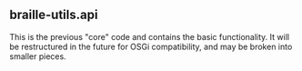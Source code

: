 ## braille-utils.api ##
This is the previous "core" code and contains the basic functionality. It will be restructured in the future for OSGi compatibility, and may be broken into smaller pieces.